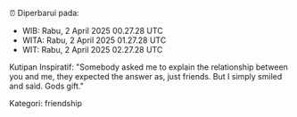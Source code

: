 ⏰ Diperbarui pada:
- WIB: Rabu, 2 April 2025 00.27.28 UTC
- WITA: Rabu, 2 April 2025 01.27.28 UTC
- WIT: Rabu, 2 April 2025 02.27.28 UTC

Kutipan Inspiratif:
"Somebody asked me to explain the relationship between you and me, they expected the answer as, just friends. But I simply smiled and said. Gods gift."


Kategori: friendship

